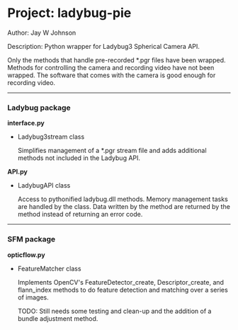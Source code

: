 Project: ladybug-pie
====================
Author: Jay W Johnson

Description:
Python wrapper for Ladybug3 Spherical Camera API.

Only the methods that handle pre-recorded *.pgr files have been wrapped. Methods for controlling the camera and recording video have not been wrapped. The software that comes with the camera is good enough for recording video.

***
### Ladybug package
**interface.py**
* Ladybug3stream class

    Simplifies management of a *.pgr stream file and adds additional methods not included in the Ladybug API.

**API.py**
* LadybugAPI class

    Access to pythonified ladybug.dll methods.
    Memory management tasks are handled by the class.
    Data written by the method are returned by the method instead of returning an error code.

***
### SFM package
**opticflow.py**
* FeatureMatcher class

    Implements OpenCV's FeatureDetector_create, Descriptor_create, and flann_index methods to do feature detection and matching over a series of images.
    
    TODO: Still needs some testing and clean-up and the addition of a bundle adjustment method.




